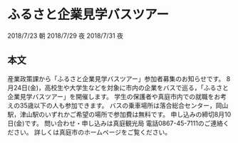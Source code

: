 # ふるさと企業見学バスツアー
2018/7/23 朝
2018/7/29 夜
2018/7/31 夜
## 本文
産業政策課から「ふるさと企業見学バスツアー」参加者募集のお知らせです。
8月24日(金)，高校生や大学生などを対象に市内の企業をバスで巡る，「ふるさと企業見学バスツアー」を開催します。
学生の保護者や真庭市内での就職をお考えの35歳以下の人も参加できます。
バスの乗車場所は落合総合センター，岡山駅，津山駅のいずれかご希望の場所で参加費は無料です。
申し込みの締切8月10日(金)です。
問い合わせ・申し込みは真庭観光局 電話0867-45-7111のご連絡ください。
詳しくは真庭市のホームページをご覧ください。
